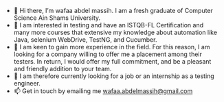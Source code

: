 - 👋 Hi there, I’m wafaa abdel massih. I am a fresh graduate of Computer Science Ain Shams University.
- 👀 I am interested in testing and have an ISTQB-FL Certification and many more courses that extensive my knowledge about automation like Java, selenium WebDrive, TestNG, and Cucumber. 
- 🌱 I am keen to gain more experience in the field. For this reason, I am looking for a company willing to offer me a placement among their testers. In return, I would offer my full commitment, and be a pleasant and friendly addition to your team.
- 💞️ I am therefore currently looking for a job or an internship as a testing engineer.
- 📫 Get in touch by emailing me wafaa.abdelmassih@gmail.com

